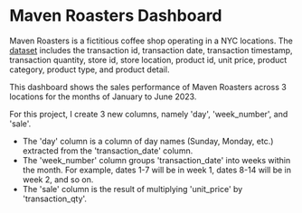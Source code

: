 # Maven Roasters Dashboard
Maven Roasters is a fictitious coffee shop operating in a NYC locations. The [dataset](https://mavenanalytics.io/data-playground?order=date_added%2Cdesc&page=6&pageSize=5) includes the transaction id, transaction date, transaction timestamp, transaction quantity, store id, store location, product id, unit price, product category, product type, and product detail. 

This dashboard shows the sales performance of Maven Roasters across 3 locations for the months of January to June 2023.

For this project, I create 3 new columns, namely 'day', 'week_number', and 'sale'. 
- The 'day' column is a column of day names (Sunday, Monday, etc.) extracted from the 'transaction_date' column.
- The 'week_number' column groups 'transaction_date' into weeks within the month. For example, dates 1-7 will be in week 1, dates 8-14 will be in week 2, and so on. 
- The 'sale' column is the result of multiplying 'unit_price' by 'transaction_qty'.

